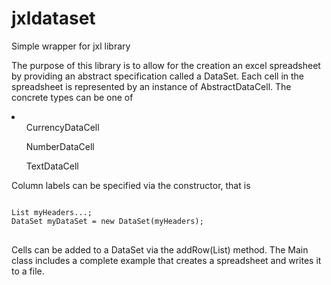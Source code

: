 # jxldataset
Simple wrapper for jxl library

The purpose of this library is to allow for the creation an excel spreadsheet by providing an abstract specification called a DataSet. Each cell in the spreadsheet is represented by an instance of AbstractDataCell. The concrete types can be one of 

<li>
   <ul>CurrencyDataCell</ul>
   <ul>NumberDataCell</ul>
   <ul>TextDataCell</ul>
</li>

Column labels can be specified via the constructor, that is

<pre>
<code>
List<String> myHeaders...;
DataSet myDataSet = new DataSet(myHeaders);
</code>
</pre>

Cells can be added to a DataSet via the addRow(List<AbstractDataCell>) method. The Main class includes a complete example that creates a spreadsheet and writes it to a file. 
